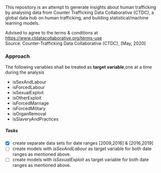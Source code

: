 This repository is an attempt to generate insights about human trafficking by analysing data from Counter Trafficking Data Collaborative (CTDC),
a global data hub on human trafficking, and building statistical/machine learning models.  

Advised to agree to the terms & conditions at https://www.ctdatacollaborative.org/terms-use  
Source: Counter-Trafficking Data Collaborative (CTDC), [May, 2020]


### Approach
The following variables shall be treated as **target variable**,one at a time during the analysis  
- isSexAndLabour	
- isForcedLabour  
- isSexualExploit	
- isOtherExploit	
- isForcedMarriage	
- isForcedMilitary	
- isOrganRemoval	
- isSlaveryAndPractices

##### Tasks
- [x] create separate data sets for date ranges [2009,2016] & [2016,2019]  
- [ ] create models with *isSexAndLabour* as target variable for both date ranges as mentioned above.  	
- [ ] create models with *isSexualExploit* as target variable for both date ranges as mentioned above. 
